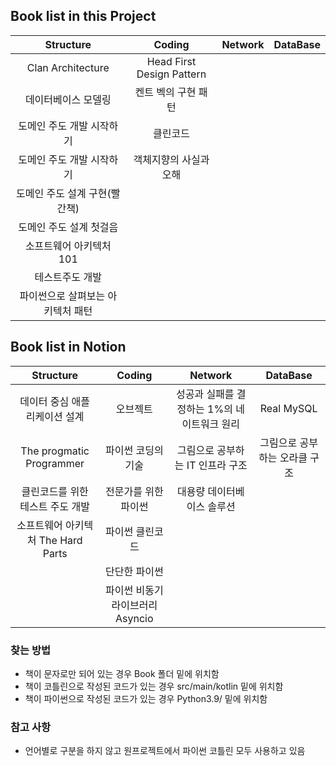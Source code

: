 ## Book list in this Project

|   **Structure**    |        **Coding**         | **Network** | **DataBase** |
|:------------------:|:-------------------------:|:-----------:|:------------:|
| Clan Architecture  | Head First Design Pattern |             |              |
|     데이터베이스 모델링     |        켄트 벡의 구현 패턴        |             |              |
|   도메인 주도 개발 시작하기   |           클린코드            |             |              |
|   도메인 주도 개발 시작하기   |       객체지향의 사실과 오해        |             |              |
| 도메인 주도 설계 구현(빨간책)  |                           |             |              |
|   도메인 주도 설계 첫걸음    |                           |             |              |
|   소프트웨어 아키텍처 101   |                           |             |              |
|      테스트주도 개발      |                           |             |              |
| 파이썬으로 살펴보는 아키텍처 패턴 |                           |             |              |

## Book list in Notion

|       **Structure**       |      **Coding**       |        **Network**        |   **DataBase**   |
|:-------------------------:|:---------------------:|:-------------------------:|:----------------:|
|     데이터 중심 애플리케이션 설계      |         오브젝트          | 성공과 실패를 결정하는 1%의 네이트워크 원리 |    Real MySQL    |
| The progmatic Programmer  |      파이썬 코딩의 기술       |    그림으로 공부하는 IT 인프라 구조    | 그림으로 공부하는 오라클 구조 |
|    클린코드를 위한 테스트 주도 개발     |      전문가를 위한 파이썬      |      대용량 데이터베이스 솔루션       
| 소프트웨어 아키텍처 The Hard Parts |       파이썬 클린코드        |
|                           |        단단한 파이썬        |
|                           | 파이썬 비동기 라이브러리 Asyncio |

### 찾는 방법

- 책이 문자로만 되어 있는 경우 Book 폴더 밑에 위치함
- 책이 코틀린으로 작성된 코드가 있는 경우 src/main/kotlin 밑에 위치함
- 책이 파이썬으로 작성된 코드가 있는 경우 Python3.9/ 밑에 위치함

### 참고 사항

- 언어별로 구분을 하지 않고 원프로젝트에서 파이썬 코틀린 모두 사용하고 있음 